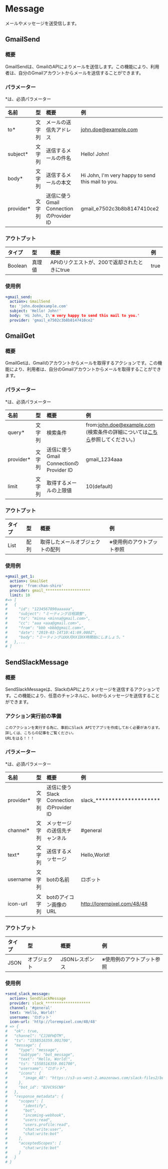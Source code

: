 # Message

メールやメッセージを送受信します。

## GmailSend

### 概要

GmailSendは、GmailのAPIによりメールを送信します。この機能により、利用者は、自分のGmailアカウントからメールを送信することができます。

### パラメーター

\*は、必須パラメーター

| 名前 | 型 | 概要 | 例 |
| :--- | :--- | :--- | :--- |
| to\* | 文字列 | メールの送信先アドレス | john.doe@example.com |
| subject\* | 文字列 | 送信するメールの件名 | Hello! John! |
| body\* | 文字列 | 送信するメールの本文 | Hi John, I'm very happy to send this mail to you. |
| provider\* | 文字列 | 送信に使うGmail ConnectionのProvider ID | gmail\_e7502c3b8b8147410ce2 |

### アウトプット

| タイプ | 型 | 概要 | 例 |
| :--- | :--- | :--- | :--- |
| Boolean | 真理値 | APIのリクエストが、200で返却されたときにtrue | true |

### 使用例

```yaml
+gmail_send:
  action>: GmailSend
  to: 'john.doe@example.com'
  subject: 'Hello! John!'
  body: 'Hi John, I\'m very happy to send this mail to you.'
  provider: 'gmail_e7502c3b8b8147410ce2'
```

## GmailGet

### 概要

GmailGetは、Gmailのアカウントからメールを取得するアクションです。この機能により、利用者は、自分のGmailアカウントからメールを取得することができます。

### パラメーター

\*は、必須パラメーター

| 名前 | 型 | 概要 | 例 |
| :--- | :--- | :--- | :--- |
| query\* | 文字列 | 検索条件 | from:john.doe@example.com<br>(検索条件の詳細については[こちら](https://support.google.com/mail/answer/7190?hl=ja)参照してください。) |
| provider\* | 文字列 | 送信に使うGmail ConnectionのProvider ID | gmail_1234aaa |
| limit | 文字列 | 取得するメールの上限値 | 10(default) |

### アウトプット

| タイプ | 型 | 概要 | 例 |
| :--- | :--- | :--- | :--- |
| List | 配列 | 取得したメールオブジェクトの配列 | ※使用例のアウトプット参照 |

### 使用例

```yaml
+gmail_get_1:
  action>: GmailGet
  query: 'from:chan-shiro'
  provider: gmail_********************
  limit: 10
#=> [
#   {
#     "id": "1234567890aaaaaa",
#     "subject": "ミーティング日程調整",
#     "to": "minna <minna@gmail.com>",
#     "cc": "aaa <aaa@gmail.com>",
#     "from": "bbb <bbb@gmail.com>",
#     "date": "2019-03-14T10:41:09.000Z",
#     "body": "ミーティングはXX月XX日XX時開始にしましょう。"
#   },...
# ]
```

## SendSlackMessage

### 概要

SendSlackMessageは、SlackのAPIによりメッセージを送信するアクションです。この機能により、任意のチャンネルに、botからメッセージを送信することができます。

### アクション実行前の準備
```
このアクションを実行する為に、事前にSlack APIでアプリを作成しておく必要があります。
詳しくは、こちらの記事をご覧ください。
URLをはる！！！
```

### パラメーター

\*は、必須パラメーター

| 名前 | 型 | 概要 | 例 |
| :--- | :--- | :--- | :--- |
| provider\* | 文字列 | 送信に使うSlack ConnectionのProvider ID | slack\_******************** |
| channel\* | 文字列 | メッセージの送信先チャンネル | #general |
| text\* | 文字列 | 送信するメッセージ | Hello,World! |
| username | 文字列 | botの名前 | ロボット |
| icon-url | 文字列 | botのアイコン画像のURL | http://lorempixel.com/48/48 |

### アウトプット

| タイプ | 型 | 概要 | 例 |
| :--- | :--- | :--- | :--- |
| JSON | オブジェクト | JSONレスポンス | ※使用例のアウトプット参照 |

### 使用例

```yaml
+send_slack_message:
  action>: SendSlackMessage
  provider: slack_********************
  channel: '#general'
  text: 'Hello, World!'
  username: 'ロボット'
  icon-url: 'http://lorempixel.com/48/48'
# => {
#   "ok": true,
#   "channel": "CJJ0FHDTM",
#   "ts": "1558516359.001700",
#   "message": {
#     "type": "message",
#     "subtype": "bot_message",
#     "text": "Hello, World!",
#     "ts": "1558516359.001700",
#     "username": "ロボット",
#     "icons": {
#       "image_48": "https://s3-us-west-2.amazonaws.com/slack-files2/bot_icons/2019-05-22/642198247300_48.png"
#     },
#     "bot_id": "BJVC9SCN9"
#   },
#   "response_metadata": {
#     "scopes": [
#       "identify",
#       "bot",
#       "incoming-webhook",
#       "users:read",
#       "users.profile:read",
#       "chat:write:user",
#       "chat:write:bot"
#     ],
#     "acceptedScopes": [
#       "chat:write:bot"
#     ]
#   }
# }
```